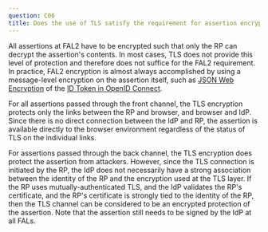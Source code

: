 ```yaml
---
question: C06
title: Does the use of TLS satisfy the requirement for assertion encryption at FAL2?
---
```

All assertions at FAL2 have to be encrypted such that only the RP can decrypt the assertion's contents. In most cases, TLS does not provide this level of protection and therefore does not suffice for the FAL2 requirement. In practice, FAL2 encryption is almost always accomplished by using a message-level encryption on the assertion itself, such as [JSON Web Encryption](https://tools.ietf.org/html/rfc7516) of the [ID Token in OpenID Connect](https://openid.net/specs/openid-connect-core-1_0.html#IDToken).

For all assertions passed through the front channel, the TLS encryption protects only the links between the RP and browser, and browser and IdP. Since there is no direct connection between the IdP and RP, the assertion is available directly to the browser environment regardless of the status of TLS on the individual links. 

For assertions passed through the back channel, the TLS encryption does protect the assertion from attackers. However, since the TLS connection is initiated by the RP, the IdP does not necessarily have a strong association between the identity of the RP and the encryption used at the TLS layer. If the RP uses mutually-authenticated TLS, and the IdP validates the RP's certificate, and the RP's certificate is strongly tied to the identity of the RP, then the TLS channel can be considered to be an encrypted protection of the assertion. Note that the assertion still needs to be signed by the IdP at all FALs. 
